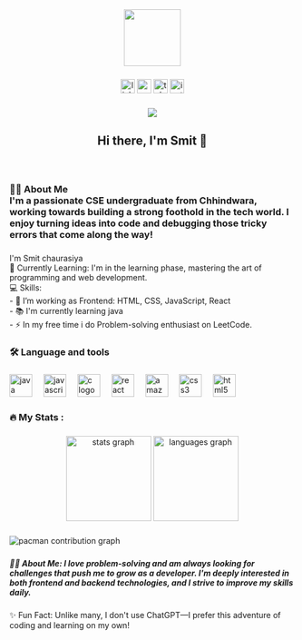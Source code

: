 <div align="center">
  <img height="100" src="https://media.giphy.com/media/M9gbBd9nbDrOTu1Mqx/giphy.gif"  />
</div>

###

<div align="center">
  <img src="https://img.shields.io/static/v1?message=LinkedIn&logo=linkedin&label=&color=0077B5&logoColor=white&labelColor=&style=for-the-badge" height="25" alt="linkedin logo"  />
  <img src="https://img.shields.io/static/v1?message=Gmail&logo=gmail&label=&color=D14836&logoColor=white&labelColor=&style=for-the-badge" height="25" alt="gmail logo"  />
  <img src="https://img.shields.io/static/v1?message=Telegram&logo=telegram&label=&color=2CA5E0&logoColor=white&labelColor=&style=for-the-badge" height="25" alt="telegram logo"  />
  <img src="https://img.shields.io/static/v1?message=Instagram&logo=instagram&label=&color=E4405F&logoColor=white&labelColor=&style=for-the-badge" height="25" alt="instagram logo"  />
</div>

###

<div align="center">
  <img src="https://visitor-badge.laobi.icu/badge?page_id=smitcs07.smitcs07&"  />
</div>

###

<h2 align="center">Hi there, I'm Smit 👋</h2>

###

<br clear="both">

<h3 align="left">👩‍💻  About Me <br>I'm a passionate CSE undergraduate from Chhindwara, working towards building a strong foothold in the tech world. I enjoy turning ideas into code and debugging those tricky errors that come along the way!</h3>

###

<p align="left">I'm  Smit chaurasiya <br>🌱 Currently Learning: I'm in the learning phase, mastering the art of programming and web development.<br>💻 Skills:<br>- 🔭 I’m working as Frontend: HTML, CSS, JavaScript, React<br>- 📚 I'm currently learning java<br>- ⚡ In my free time i do Problem-solving enthusiast on LeetCode.</p>

###

<h3 align="left">🛠 Language and tools</h3>

###

<div align="left">
  <img src="https://cdn.jsdelivr.net/gh/devicons/devicon/icons/java/java-original.svg" height="40" alt="java logo"  />
  <img width="12" />
  <img src="https://cdn.jsdelivr.net/gh/devicons/devicon/icons/javascript/javascript-original.svg" height="40" alt="javascript logo"  />
  <img width="12" />
  <img src="https://cdn.jsdelivr.net/gh/devicons/devicon/icons/c/c-original.svg" height="40" alt="c logo"  />
  <img width="12" />
  <img src="https://cdn.jsdelivr.net/gh/devicons/devicon/icons/react/react-original.svg" height="40" alt="react logo"  />
  <img width="12" />
  <img src="https://cdn.jsdelivr.net/gh/devicons/devicon/icons/amazonwebservices/amazonwebservices-line-wordmark.svg" height="40" alt="amazonwebservices logo"  />
  <img width="12" />
  <img src="https://cdn.jsdelivr.net/gh/devicons/devicon/icons/css3/css3-original.svg" height="40" alt="css3 logo"  />
  <img width="12" />
  <img src="https://cdn.jsdelivr.net/gh/devicons/devicon/icons/html5/html5-original.svg" height="40" alt="html5 logo"  />
</div>

###

<h3 align="left">🔥   My Stats :</h3>

###

<div align="center">
  <img src="https://github-readme-stats.vercel.app/api?username=smitcs07&hide_title=false&hide_rank=false&show_icons=true&include_all_commits=true&count_private=true&disable_animations=false&theme=dracula&locale=en&hide_border=false&order=1" height="150" alt="stats graph"  />
  <img src="https://github-readme-stats.vercel.app/api/top-langs?username=smitcs07&locale=en&hide_title=false&layout=compact&card_width=320&langs_count=5&theme=dracula&hide_border=false&order=2" height="150" alt="languages graph"  />
</div>

###

<picture>
  <source media="(prefers-color-scheme: dark)" srcset="https://raw.githubusercontent.com/smitcs07/smitcs07/output/pacman-contribution-graph-dark.svg">
  <source media="(prefers-color-scheme: light)" srcset="https://raw.githubusercontent.com/smitcs07/smitcs07/output/pacman-contribution-graph.svg">
  <img alt="pacman contribution graph" src="https://raw.githubusercontent.com/smitcs07/smitcs07/output/pacman-contribution-graph.svg">
</picture>

###

<h5 align="left">👨‍💻 About Me: I love problem-solving and am always looking for challenges that push me to grow as a developer. I'm deeply interested in both frontend and backend technologies, and I strive to improve my skills daily.</h5>

###

<p align="left">✨ Fun Fact: Unlike many, I don't use ChatGPT—I prefer this adventure of coding and learning on my own!</p>

###
